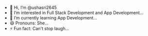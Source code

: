- 👋 Hi, I’m @ushasri2645
- 👀 I’m interested in Full Stack Development and App Development...
- 🌱 I’m currently learning App Development...
- 😄 Pronouns: She...
- ⚡ Fun fact: Can't stop laugh...

<!---
ushasri2645/ushasri2645 is a ✨ special ✨ repository because its `README.md` (this file) appears on your GitHub profile.
You can click the Preview link to take a look at your changes.
--->
